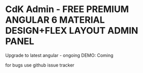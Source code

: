 # CdK Admin - FREE PREMIUM ANGULAR 6 MATERIAL DESIGN+FLEX LAYOUT ADMIN PANEL

Upgrade to latest angular - ongoing
DEMO: Coming


for bugs use github issue tracker 


